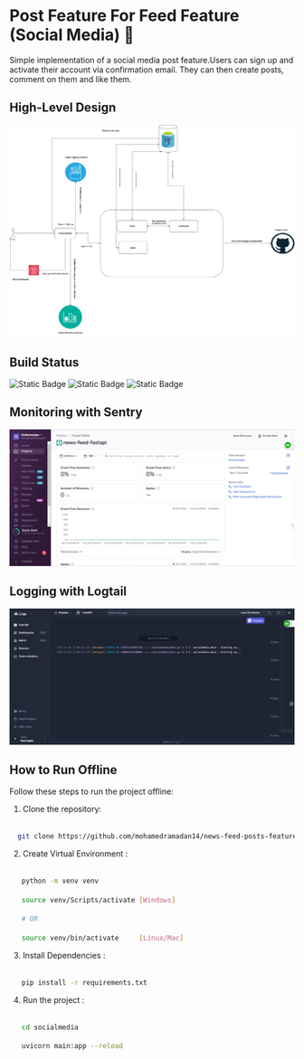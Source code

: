 # Post Feature For Feed Feature (Social Media) 🥇



Simple implementation of a social media post feature.Users can sign up and activate their account via confirmation email. They can then create posts, comment on them and like them. 



## High-Level Design



![High-Level Design](./images/post-feature-feed.drawio.png)



## Build Status

![Static Badge](https://img.shields.io/badge/Build_Status-Sucess-blue) 
![Static Badge](https://img.shields.io/badge/Test_Coverage-94%25-green)
![Static Badge](https://img.shields.io/badge/CI_CD-Included-dark_green)



## Monitoring with Sentry



![Sentry Monitoring](./images/monitoring.png)



## Logging with Logtail



![Logtail Logging](./images/logging.png)



## How to Run Offline



Follow these steps to run the project offline:



1. Clone the repository:

 ```bash

   git clone https://github.com/mohamedramadan14/news-feed-posts-feature.git

```



2. Create Virtual Environment :

```bash

   python -m venv venv

   source venv/Scripts/activate [Windows] 

   # OR 

   source venv/bin/activate     [Linux/Mac]

```

3. Install Dependencies :

```bash

   pip install -r requirements.txt

```

4. Run the project :

```bash

   cd socialmedia

   uvicorn main:app --reload

```
